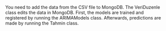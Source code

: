 You need to add the data from the CSV file to MongoDB. 
The VeriDuzenle class edits the data in MongoDB. 
First, the models are trained and registered by running the ARIMAModels class. 
Afterwards, predictions are made by running the Tahmin class.

